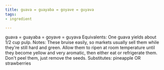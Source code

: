 ```yaml
---
title: guava = guayaba = goyave = guyava
tags:
- ingredient

---
```

guava = guayaba = goyave = guyava Equivalents: One guava yields about 1/2 cup pulp. Notes: These bruise easily, so markets usually sell them while they're still hard and green. Allow them to ripen at room temperature until they become yellow and very aromatic, then either eat or refrigerate them. Don't peel them, just remove the seeds. Substitutes: pineapple OR strawberries
